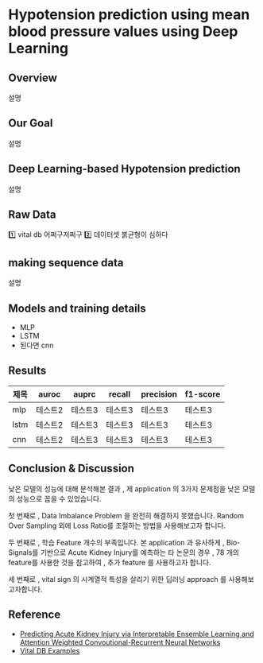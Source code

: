 # Hypotension prediction using mean blood pressure values using Deep Learning

## Overview
설명

## Our Goal
설명

## Deep Learning-based  Hypotension prediction
설명



## Raw Data
1️⃣ vital db 어쩌구저쩌구
2️⃣ 데이터셋 붉균형이 심하다

## making sequence data

설명


## Models and training details

- MLP
- LSTM
- 된다면 cnn

## Results

|제목|auroc|auprc|recall|precision|f1-score|
|------|---|---|---|---|---|
|mlp|테스트2|테스트3|테스트3|테스트3|테스트3|
|lstm|테스트2|테스트3|테스트3|테스트3|테스트3|
|cnn|테스트2|테스트3|테스트3|테스트3|테스트3|
  
## Conclusion & Discussion

낮은 모델의 성능에 대해 분석해본 결과 , 제 application 의 3가지 문제점을 낮은 모델의 성능으로 꼽을 수 있었습니다.

첫 번째로 , Data Imbalance Problem 을 완전히 해결하지 못했습니다. Random Over Sampling 외에 Loss Ratio를 조절하는 방법을 사용해보고자 합니다.

두 번째로 , 학습 Feature 개수의 부족입니다. 본 application 과 유사하게 ,  Bio-Signals를 기반으로 Acute Kidney Injury를 예측하는 타 논문의 경우 , 78 개의 feature를 사용한 것을 참고하여 , 추가 feature 를 사용하고자 합니다.

세 번째로 , vital sign 의 시계열적 특성을 살리기 위한 딥러닝 approach 를 사용해보고자합니다.

## Reference 
- [Predicting Acute Kidney Injury via Interpretable
Ensemble Learning and Attention Weighted
Convoutional-Recurrent Neural Networks]( https://engineering.jhu.edu/nsa/wp-content/uploads/2021/02/YPeng_CISS_2021_preprint.pdf )
- [Vital DB Examples ]( https://github.com/vitaldb/examples/blob/master/comments_in_Korean/mbp_aki.ipynb )


